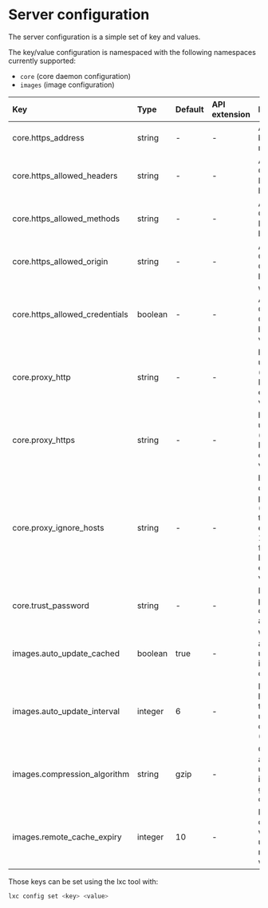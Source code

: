 # Server configuration
The server configuration is a simple set of key and values.

The key/value configuration is namespaced with the following namespaces
currently supported:

 - `core` (core daemon configuration)
 - `images` (image configuration)

Key                             | Type      | Default   | API extension  | Description
:--                             | :---      | :------   | :------------  | :----------
core.https\_address             | string    | -         | -              | Address to bind for the remote API
core.https\_allowed\_headers    | string    | -         | -              | Access-Control-Allow-Headers http header value
core.https\_allowed\_methods    | string    | -         | -              | Access-Control-Allow-Methods http header value
core.https\_allowed\_origin     | string    | -         | -              | Access-Control-Allow-Origin http header value
core.https\_allowed\_credentials| boolean   | -         | -              | Whether to set Access-Control-Allow-Credentials http header value to "true"
core.proxy\_http                | string    | -         | -              | http proxy to use, if any (falls back to HTTP\_PROXY environment variable)
core.proxy\_https               | string    | -         | -              | https proxy to use, if any (falls back to HTTPS\_PROXY environment variable)
core.proxy\_ignore\_hosts       | string    | -         | -              | hosts which don't need the proxy for use (similar format to NO\_PROXY, e.g. 1.2.3.4,1.2.3.5, falls back to NO\_PROXY environment variable)
core.trust\_password            | string    | -         | -              | Password to be provided by clients to setup a trust
images.auto\_update\_cached     | boolean   | true      | -              | Whether to automatically update any image that LXD caches
images.auto\_update\_interval   | integer   | 6         | -              | Interval in hours at which to look for update to cached images (0 disables it)
images.compression\_algorithm   | string    | gzip      | -              | Compression algorithm to use for new images (bzip2, gzip, lzma, xz or none)
images.remote\_cache\_expiry    | integer   | 10        | -              | Number of days after which an unused cached remote image will be flushed

Those keys can be set using the lxc tool with:

```bash
lxc config set <key> <value>
```
